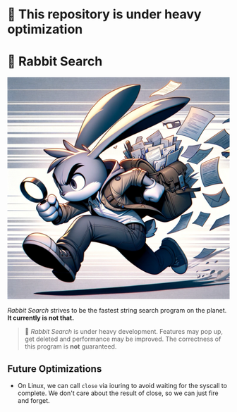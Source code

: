 # 🚧 This repository is under heavy optimization

# 🐇 Rabbit Search

![Dumb Drawing by ChatGPT](./res/banner.webp)

*Rabbit Search* strives to be the fastest string search program on the planet. **It currently is
not that.**

> 🚧 *Rabbit Search* is under heavy development. Features may pop up, get
> deleted and performance may be improved. The correctness of this program is
> **not** guaranteed.

## Future Optimizations

- On Linux, we can call `close` via iouring to avoid waiting for the syscall to complete. We don't
  care about the result of close, so we can just fire and forget.
